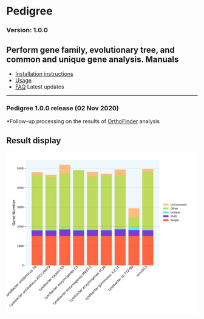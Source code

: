 Pedigree
==============
### Version: 1.0.0
Perform gene family, evolutionary tree, and common and unique gene analysis.
Manuals
-------
- [Installation instructions](docs/INSTALL.md)
- [Usage](docs/USAGE.md)
- [FAQ](docs/FAQ.md)
Latest updates
--------------

### Pedigree 1.0.0 release (02 Nov 2020)
*Follow-up processing on the results of [OrthoFinder](https://github.com/davidemms/OrthoFinder) analysis


Result display
------------
<p align="center">
  <img src="docs/group_type.png" alt="Group example"/>
</p>
